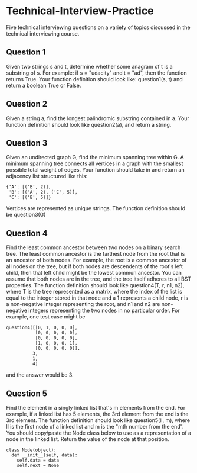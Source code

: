 # Technical-Interview-Practice
Five technical interviewing questions on a variety of topics discussed in the technical interviewing course.

## Question 1
Given two strings s and t, determine whether some anagram of t is a substring of s. For example: if s = "udacity" and t = "ad", then the function returns True. Your function definition should look like: question1(s, t) and return a boolean True or False.

## Question 2
Given a string a, find the longest palindromic substring contained in a. Your function definition should look like question2(a), and return a string.

## Question 3
Given an undirected graph G, find the minimum spanning tree within G. A minimum spanning tree connects all vertices in a graph with the smallest possible total weight of edges. Your function should take in and return an adjacency list structured like this:
```
{'A': [('B', 2)],
 'B': [('A', 2), ('C', 5)], 
 'C': [('B', 5)]}
 ```
Vertices are represented as unique strings. The function definition should be question3(G)

## Question 4
Find the least common ancestor between two nodes on a binary search tree. The least common ancestor is the farthest node from the root that is an ancestor of both nodes. For example, the root is a common ancestor of all nodes on the tree, but if both nodes are descendents of the root's left child, then that left child might be the lowest common ancestor. You can assume that both nodes are in the tree, and the tree itself adheres to all BST properties. The function definition should look like question4(T, r, n1, n2), where T is the tree represented as a matrix, where the index of the list is equal to the integer stored in that node and a 1 represents a child node, r is a non-negative integer representing the root, and n1 and n2 are non-negative integers representing the two nodes in no particular order. For example, one test case might be
```
question4([[0, 1, 0, 0, 0],
           [0, 0, 0, 0, 0],
           [0, 0, 0, 0, 0],
           [1, 0, 0, 0, 1],
           [0, 0, 0, 0, 0]],
          3,
          1,
          4)
```
and the answer would be 3.

## Question 5
Find the element in a singly linked list that's m elements from the end. For example, if a linked list has 5 elements, the 3rd element from the end is the 3rd element. The function definition should look like question5(ll, m), where ll is the first node of a linked list and m is the "mth number from the end". You should copy/paste the Node class below to use as a representation of a node in the linked list. Return the value of the node at that position.
```
class Node(object):
  def __init__(self, data):
    self.data = data
    self.next = None
```
